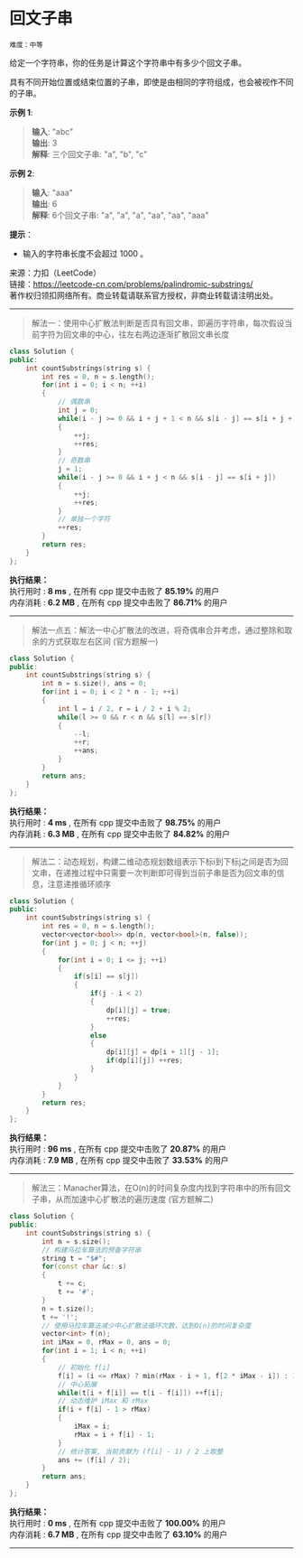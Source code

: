 # 回文子串 #  
`难度：中等` 

给定一个字符串，你的任务是计算这个字符串中有多少个回文子串。  

具有不同开始位置或结束位置的子串，即使是由相同的字符组成，也会被视作不同的子串。  

**示例 1**:  
>**输入**: "abc"  
>**输出**: 3  
>**解释**: 三个回文子串: "a", "b", "c"  

**示例 2**:  
>**输入**: "aaa"  
>**输出**: 6  
>**解释**: 6个回文子串: "a", "a", "a", "aa", "aa", "aaa"  

**提示**：  
- 输入的字符串长度不会超过 1000 。  

来源：力扣（LeetCode）  
链接：https://leetcode-cn.com/problems/palindromic-substrings/  
著作权归领扣网络所有。商业转载请联系官方授权，非商业转载请注明出处。  

---  
>解法一：使用中心扩散法判断是否具有回文串，即遍历字符串，每次假设当前字符为回文串的中心，往左右两边逐渐扩散回文串长度  

```C++  
class Solution {
public:
    int countSubstrings(string s) {
        int res = 0, n = s.length();
        for(int i = 0; i < n; ++i)
        {
            // 偶数串
            int j = 0;
            while(i - j >= 0 && i + j + 1 < n && s[i - j] == s[i + j + 1])
            {
                ++j;
                ++res;
            }
            // 奇数串
            j = 1;
            while(i - j >= 0 && i + j < n && s[i - j] == s[i + j])
            {
                ++j;
                ++res;
            }
            // 单独一个字符
            ++res;
        }
        return res;
    }
};
```  

**执行结果：**  
执行用时 : **8 ms** , 在所有 cpp 提交中击败了 **85.19%** 的用户  
内存消耗 : **6.2 MB** , 在所有 cpp 提交中击败了 **86.71%** 的用户  

---  
>解法一点五：解法一中心扩散法的改进，将奇偶串合并考虑，通过整除和取余的方式获取左右区间 (官方题解一)  

```C++  
class Solution {
public:
    int countSubstrings(string s) {
        int n = s.size(), ans = 0;
        for(int i = 0; i < 2 * n - 1; ++i)
        {
            int l = i / 2, r = i / 2 + i % 2;
            while(l >= 0 && r < n && s[l] == s[r])
            {
                --l;
                ++r;
                ++ans;
            }
        }
        return ans;
    }
};
```  

**执行结果：**  
执行用时 : **4 ms** , 在所有 cpp 提交中击败了 **98.75%** 的用户  
内存消耗 : **6.3 MB** , 在所有 cpp 提交中击败了 **84.82%** 的用户  

---  
>解法二：动态规划，构建二维动态规划数组表示下标i到下标j之间是否为回文串，在递推过程中只需要一次判断即可得到当前子串是否为回文串的信息，注意递推循环顺序  

```C++  
class Solution {
public:
    int countSubstrings(string s) {
        int res = 0, n = s.length();
        vector<vector<bool>> dp(n, vector<bool>(n, false));
        for(int j = 0; j < n; ++j)
        {
            for(int i = 0; i <= j; ++i)
            {
                if(s[i] == s[j])
                {
                    if(j - i < 2)
                    {
                        dp[i][j] = true;
                        ++res;
                    }
                    else
                    {
                        dp[i][j] = dp[i + 1][j - 1];
                        if(dp[i][j]) ++res;
                    }
                }
            }
        }
        return res;
    }
};
```  

**执行结果：**  
执行用时 : **96 ms** , 在所有 cpp 提交中击败了 **20.87%** 的用户  
内存消耗 : **7.9 MB** , 在所有 cpp 提交中击败了 **33.53%** 的用户  

---  
>解法三：Manacher算法，在O(n)的时间复杂度内找到字符串中的所有回文子串，从而加速中心扩散法的遍历速度 (官方题解二)  

```C++  
class Solution {
public:
    int countSubstrings(string s) {
        int n = s.size();
        // 构建马拉车算法的预备字符串
        string t = "$#";
        for(const char &c: s)
        {
            t += c;
            t += '#';
        }
        n = t.size();
        t += '!';
        // 使用马拉车算法减少中心扩散法循环次数，达到O(n)的时间复杂度
        vector<int> f(n);
        int iMax = 0, rMax = 0, ans = 0;
        for(int i = 1; i < n; ++i)
        {
            // 初始化 f[i]
            f[i] = (i <= rMax) ? min(rMax - i + 1, f[2 * iMax - i]) : 1;
            // 中心拓展
            while(t[i + f[i]] == t[i - f[i]]) ++f[i];
            // 动态维护 iMax 和 rMax
            if(i + f[i] - 1 > rMax)
            {
                iMax = i;
                rMax = i + f[i] - 1;
            }
            // 统计答案, 当前贡献为 (f[i] - 1) / 2 上取整
            ans += (f[i] / 2);
        }
        return ans;
    }
};
```  

**执行结果：**  
执行用时 : **0 ms** , 在所有 cpp 提交中击败了 **100.00%** 的用户  
内存消耗 : **6.7 MB** , 在所有 cpp 提交中击败了 **63.10%** 的用户  

---  